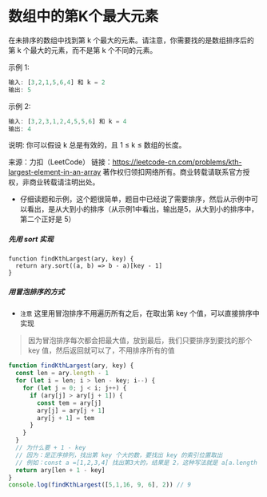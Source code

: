 # 数组中的第K个最大元素

在未排序的数组中找到第 k 个最大的元素。请注意，你需要找的是数组排序后的第 k 个最大的元素，而不是第 k 个不同的元素。

示例 1:
```js
输入: [3,2,1,5,6,4] 和 k = 2
输出: 5
```
示例 2:
```js
输入: [3,2,3,1,2,4,5,5,6] 和 k = 4
输出: 4
```
说明:
你可以假设 k 总是有效的，且 1 ≤ k ≤ 数组的长度。

来源：力扣（LeetCode）
链接：https://leetcode-cn.com/problems/kth-largest-element-in-an-array
著作权归领扣网络所有。商业转载请联系官方授权，非商业转载请注明出处。

- 仔细读题和示例，这个题很简单，题目中已经说了需要排序，然后从示例中可以看出，是从大到小的排序（从示例1中看出，输出是5，从大到小的排序中，第二个正好是 5）

##### 先用 sort 实现
```
function findKthLargest(ary, key) {
  return ary.sort((a, b) => b - a)[key - 1]
}
```

##### 用冒泡排序的方式
- `注意` 这里用冒泡排序不用遍历所有之后，在取出第 key 个值，可以直接排序中实现
> 因为冒泡排序每次都会把最大值，放到最后，我们只要排序到要找的那个 key 值，然后返回就可以了，不用排序所有的值

```js
function findKthLargest(ary, key) {
  const len = ary.length - 1
  for (let i = len; i > len - key; i--) {
    for (let j = 0; j < i; j++) {
      if (ary[j] > ary[j + 1]) {
        const tem = ary[j]
        ary[j] = ary[j + 1]
        ary[j + 1] = tem
      }
    }
  }
  // 为什么要 + 1 - key
  // 因为：是正序排列，找出第 key 个大的数，要找出 key 的索引位置取出
  // 例如：const a =[1,2,3,4] 找出第3大的，结果是 2，这种写法就是 a[a.length - 3] 结果一样是 2
  return ary[len + 1 - key]
}
console.log(findKthLargest([5,1,16, 9, 6], 2)) // 9

```

